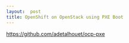 ```yaml
---
layout:  post
title: OpenShift on OpenStack using PXE Boot
---
```


https://github.com/adetalhouet/ocp-pxe